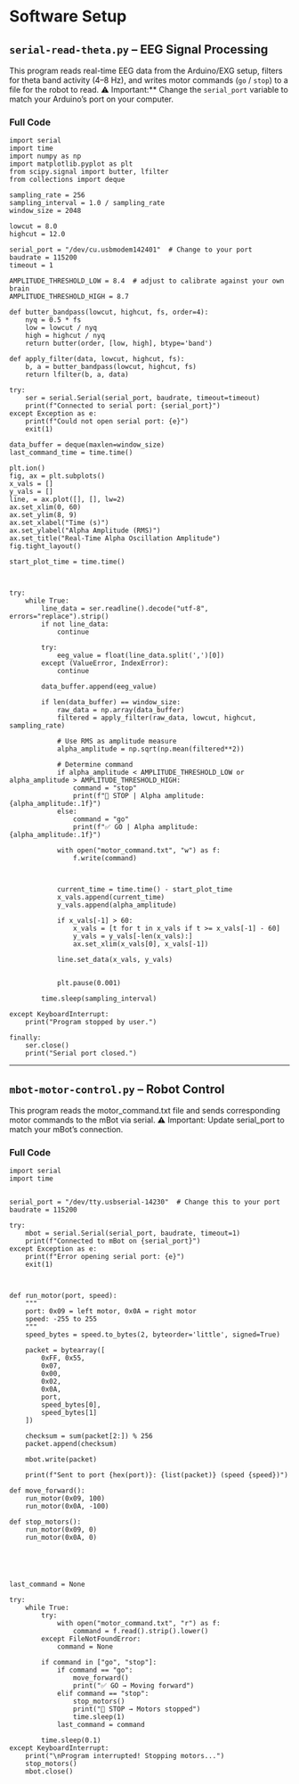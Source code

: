 # Software Setup


## `serial-read-theta.py` – EEG Signal Processing

This program reads real-time EEG data from the Arduino/EXG setup, filters for theta band activity (4–8 Hz), and writes motor commands (`go` / `stop`) to a file for the robot to read. ⚠️ Important:** Change the `serial_port` variable to match your Arduino’s port on your computer.

### Full Code

    import serial
    import time
    import numpy as np
    import matplotlib.pyplot as plt
    from scipy.signal import butter, lfilter
    from collections import deque

    sampling_rate = 256
    sampling_interval = 1.0 / sampling_rate
    window_size = 2048

    lowcut = 8.0
    highcut = 12.0

    serial_port = "/dev/cu.usbmodem142401"  # Change to your port
    baudrate = 115200
    timeout = 1

    AMPLITUDE_THRESHOLD_LOW = 8.4  # adjust to calibrate against your own brain
    AMPLITUDE_THRESHOLD_HIGH = 8.7

    def butter_bandpass(lowcut, highcut, fs, order=4):
        nyq = 0.5 * fs
        low = lowcut / nyq
        high = highcut / nyq
        return butter(order, [low, high], btype='band')

    def apply_filter(data, lowcut, highcut, fs):
        b, a = butter_bandpass(lowcut, highcut, fs)
        return lfilter(b, a, data)

    try:
        ser = serial.Serial(serial_port, baudrate, timeout=timeout)
        print(f"Connected to serial port: {serial_port}")
    except Exception as e:
        print(f"Could not open serial port: {e}")
        exit(1)

    data_buffer = deque(maxlen=window_size)
    last_command_time = time.time()

    plt.ion()
    fig, ax = plt.subplots()
    x_vals = []
    y_vals = []
    line, = ax.plot([], [], lw=2)
    ax.set_xlim(0, 60)
    ax.set_ylim(8, 9)
    ax.set_xlabel("Time (s)")
    ax.set_ylabel("Alpha Amplitude (RMS)")
    ax.set_title("Real-Time Alpha Oscillation Amplitude")
    fig.tight_layout()

    start_plot_time = time.time()



    try:
        while True:
            line_data = ser.readline().decode("utf-8", errors="replace").strip()
            if not line_data:
                continue

            try:
                eeg_value = float(line_data.split(',')[0])
            except (ValueError, IndexError):
                continue

            data_buffer.append(eeg_value)

            if len(data_buffer) == window_size:
                raw_data = np.array(data_buffer)
                filtered = apply_filter(raw_data, lowcut, highcut, sampling_rate)

                # Use RMS as amplitude measure
                alpha_amplitude = np.sqrt(np.mean(filtered**2))

                # Determine command
                if alpha_amplitude < AMPLITUDE_THRESHOLD_LOW or alpha_amplitude > AMPLITUDE_THRESHOLD_HIGH:
                    command = "stop"
                    print(f"🛑 STOP | Alpha amplitude: {alpha_amplitude:.1f}")
                else:
                    command = "go"
                    print(f"✅ GO | Alpha amplitude: {alpha_amplitude:.1f}")

                with open("motor_command.txt", "w") as f:
                    f.write(command)



                current_time = time.time() - start_plot_time
                x_vals.append(current_time)
                y_vals.append(alpha_amplitude)

                if x_vals[-1] > 60:
                    x_vals = [t for t in x_vals if t >= x_vals[-1] - 60]
                    y_vals = y_vals[-len(x_vals):]
                    ax.set_xlim(x_vals[0], x_vals[-1])

                line.set_data(x_vals, y_vals)

                
                plt.pause(0.001)

            time.sleep(sampling_interval)

    except KeyboardInterrupt:
        print("Program stopped by user.")

    finally:
        ser.close()
        print("Serial port closed.")



---

## `mbot-motor-control.py` – Robot Control
This program reads the motor_command.txt file and sends corresponding motor commands to the mBot via serial.
⚠️ Important: Update serial_port to match your mBot’s connection.

### Full Code
    import serial
    import time


    serial_port = "/dev/tty.usbserial-14230"  # Change this to your port
    baudrate = 115200

    try:
        mbot = serial.Serial(serial_port, baudrate, timeout=1)
        print(f"Connected to mBot on {serial_port}")
    except Exception as e:
        print(f"Error opening serial port: {e}")
        exit(1)



    def run_motor(port, speed):
        """
        port: 0x09 = left motor, 0x0A = right motor
        speed: -255 to 255
        """
        speed_bytes = speed.to_bytes(2, byteorder='little', signed=True)

        packet = bytearray([
            0xFF, 0x55,    
            0x07,          
            0x00,          
            0x02,          
            0x0A,          
            port,          
            speed_bytes[0],
            speed_bytes[1]
        ])

        checksum = sum(packet[2:]) % 256
        packet.append(checksum)

        mbot.write(packet)

        print(f"Sent to port {hex(port)}: {list(packet)} (speed {speed})")

    def move_forward():
        run_motor(0x09, 100)  
        run_motor(0x0A, -100)  

    def stop_motors():
        run_motor(0x09, 0)  
        run_motor(0x0A, 0)  





    last_command = None

    try:
        while True:
            try:
                with open("motor_command.txt", "r") as f:
                    command = f.read().strip().lower()
            except FileNotFoundError:
                command = None

            if command in ["go", "stop"]:
                if command == "go":
                    move_forward()
                    print("✅ GO → Moving forward")
                elif command == "stop":
                    stop_motors()
                    print("🛑 STOP → Motors stopped")
                    time.sleep(1)
                last_command = command
                
            time.sleep(0.1)
    except KeyboardInterrupt:
        print("\nProgram interrupted! Stopping motors...")
        stop_motors()
        mbot.close()

